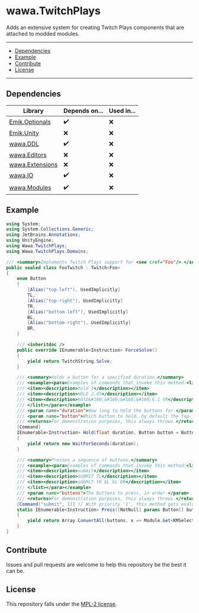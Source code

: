 # wawa.TwitchPlays

Adds an extensive system for creating Twitch Plays components that are attached to modded modules.

---

- [Dependencies](#dependencies)
- [Example](#example)
- [Contribute](#contribute)
- [License](#license)

---

## Dependencies

| Library                                                                     | Depends on... | Used in... |
|-----------------------------------------------------------------------------|---------------|------------|
| [Emik.Optionals](https://github.com/Emik03/wawa/tree/main/Emik.Optionals)   | ✔️            | ️❌         |
| [Emik.Unity](https://github.com/Emik03/wawa/tree/main/Emik.Unity)           | ❌             | ️❌         |
| [wawa.DDL](https://github.com/Emik03/wawa/tree/main/wawa.DDL)               | ✔️            | ❌️         |
| [wawa.Editors](https://github.com/Emik03/wawa/tree/main/wawa.Editors)       | ❌             | ❌          |
| [wawa.Extensions](https://github.com/Emik03/wawa/tree/main/wawa.Extensions) | ❌             | ❌          |
| [wawa.IO](https://github.com/Emik03/wawa/tree/main/wawa.IO)                 | ✔️            | ❌️         |
| [wawa.Modules](https://github.com/Emik03/wawa/tree/main/wawa.Modules)       | ✔️            | ❌️         |

## Example

```csharp
using System;
using System.Collections.Generic;
using JetBrains.Annotations;
using UnityEngine;
using Wawa.TwitchPlays;
using Wawa.TwitchPlays.Domains;

/// <summary>Implements Twitch Plays support for <see cref="Foo"/>.</summary>
public sealed class FooTwitch : Twitch<Foo>
{
    enum Button
    {
        [Alias("top-left"), UsedImplicitly]
        TL,
        [Alias("top-right"), UsedImplicitly]
        TR,
        [Alias("bottom-left"), UsedImplicitly]
        BL,
        [Alias("bottom-right"), UsedImplicitly]
        BR,
    }

    /// <inheritdoc />
    public override IEnumerable<Instruction> ForceSolve()
    {
        yield return TwitchString.Solve;
    }

    /// <summary>Holds a button for a specified duration.</summary>
    /// <example><para>Examples of commands that invoke this method:<list type="bullet">
    /// <item><description>hold 1</description></item>
    /// <item><description>HOLD 2.45</description></item>
    /// <item><description>hOlD&#160;&#160;&#160;&#160;6.1 tR</description></item>
    /// </list></para></example>
    /// <param name="duration">How long to hold the buttons for.</param>
    /// <param name="button">Which button to hold, by default the top-left.</param>
    /// <returns>For demonstration purposes, this always throws.</returns>
    [Command]
    IEnumerable<Instruction> Hold(float duration, Button button = Button.TL)
    {
        yield return new WaitForSeconds(duration);
    }

    /// <summary>Presses a sequence of buttons.</summary>
    /// <example><para>Examples of commands that invoke this method:<list type="bullet">
    /// <item><description>submit</description></item>
    /// <item><description>SUBMIT TL</description></item>
    /// <item><description>sUbMiT tR bL bL bR</description></item>
    /// </list></para></example>
    /// <param name="buttons">The buttons to press, in order.</param>
    /// <returns>For demonstration purposes, this always throws.</returns>
    [Command("submit", 1)] // With priority '1', this method gets evaluated sooner than the method 'Hold'.
    static IEnumerable<Instruction> Press([NotNull] params Button[] buttons)
    {
        yield return Array.ConvertAll(buttons, x => Module.Get<KMSelectable[]>()[(int)x]);
    }
}
```

## Contribute

Issues and pull requests are welcome to help this repository be the best it can be.

## License

This repository falls under the [MPL-2 license](https://www.mozilla.org/en-US/MPL/2.0/).
